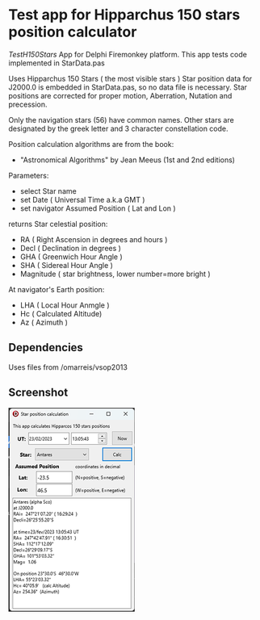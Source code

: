 # Test app for Hipparchus 150 stars position calculator

*TestH150Stars* App for Delphi Firemonkey platform.
This app tests code implemented in StarData.pas

Uses Hipparchus 150 Stars ( the most visible stars )
Star position data for J2000.0 is embedded in StarData.pas, so no data file is necessary.
Star positions are corrected for proper motion, Aberration, Nutation and precession.

Only the navigation stars (56) have common names. 
Other stars are designated by the greek letter and 3 character constellation code.

Position calculation algorithms are from the book:

* "Astronomical Algorithms" by Jean Meeus (1st and 2nd editions)

Parameters:

* select Star name
* set Date ( Universal Time a.k.a GMT ) 
* set navigator Assumed Position ( Lat and Lon )

returns Star celestial position:

* RA ( Right Ascension in degrees and hours )
* Decl ( Declination in degrees ) 
* GHA ( Greenwich Hour Angle )
* SHA ( Sidereal Hour Angle )
* Magnitude ( star brightness, lower number=more  bright ) 

At navigator's Earth position:

* LHA ( Local Hour Anmgle )
* Hc ( Calculated Altitude) 
* Az ( Azimuth )

## Dependencies  

Uses files from /omarreis/vsop2013

## Screenshot

![screenshot](TestH150Stars.png)

